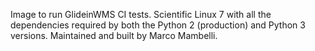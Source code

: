 Image to run GlideinWMS CI tests.
Scientific Linux 7 with all the dependencies required by both the Python 2 (production) and Python 3 versions.
Maintained and built by Marco Mambelli.
